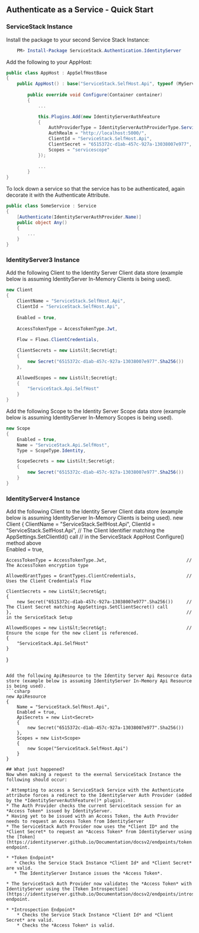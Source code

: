 ## Authenticate as a Service - Quick Start
### ServiceStack Instance
Install the package to your second Service Stack Instance:
```powershell
    PM> Install-Package ServiceStack.Authentication.IdentityServer
```

Add the following to your AppHost:
```csharp
public class AppHost : AppSelfHostBase
{
    public AppHost() : base("ServiceStack.SelfHost.Api", typeof (MyServices).Assembly) { }
        
        public override void Configure(Container container)
        {
            ...                          

            this.Plugins.Add(new IdentityServerAuthFeature 
            {
                AuthProviderType = IdentityServerAuthProviderType.ServiceProvider,  // Use the ServiceAuthProvider instead of the UserAuthProvider
                AuthRealm = "http://localhost:5000/",                               // The URL of the IdentityServer instance
                ClientId = "ServiceStack.SelfHost.Api",                             // The Client Identifier so that IdentityServer can identify the service
                ClientSecret = "6515372c-d1ab-457c-927a-13038007e977",              // The Client Secret so that IdentityServer can authorize the service
                Scopes = "servicescope"                                             // The Service must have a corresponding scope
            });
            
            ...
        }
}
```

To lock down a service so that the service has to be authenticated, again decorate it with the Authenticate Attribute.
```csharp
public class SomeService : Service
{
    [Authenticate(IdentityServerAuthProvider.Name)]
    public object Any()
    {
        ...
    }    
}
```

### IdentityServer3 Instance
Add the following Client to the Identity Server Client data store (example below is assuming IdentityServer In-Memory Clients is being used).
```csharp
new Client
{
    ClientName = "ServiceStack.SelfHost.Api",
    ClientId = "ServiceStack.SelfHost.Api",                             // The Client Identifier matching the AppSettings.SetClientId() call
                                                                            // in the ServiceStack AppHost Configure() method above        
    Enabled = true,
        
    AccessTokenType = AccessTokenType.Jwt,                              // The AccessToken encryption type
        
    Flow = Flows.ClientCredentials,                                     // Uses the Client Credentials flow

    ClientSecrets = new List&lt;Secret&gt;
    {
        new Secret("6515372c-d1ab-457c-927a-13038007e977".Sha256())     // The Client Secret matching AppSettings.SetClientSecret() call
    },                                                                  // in the ServiceStack Setup

    AllowedScopes = new List&lt;Secret&gt;                              // Ensure the scope for the new client is referenced.
    {
        "ServiceStack.Api.SelfHost"
    }
}
```

Add the following Scope to the Identity Server Scope data store (example below is assuming IdentityServer In-Memory Scopes is being used).
```csharp
new Scope
{
    Enabled = true,
    Name = "ServiceStack.Api.SelfHost",                                 // A Scope that matches the Client Id
    Type = ScopeType.Identity,

    ScopeSecrets = new List&lt;Secret&gt;                               // The Client Secret matching AppSettings.SetClientSecret() call
    {                                                                   // in the ServiceStack Setup
        new Secret("6515372c-d1ab-457c-927a-13038007e977".Sha256())
    }
}
```

### IdentityServer4 Instance
Add the following Client to the Identity Server Client data store (example below is assuming IdentityServer In-Memory Clients is being used).
new Client
{
    ClientName = "ServiceStack.SelfHost.Api",
    ClientId = "ServiceStack.SelfHost.Api",                             // The Client Identifier matching the AppSettings.SetClientId() call
                                                                        // in the ServiceStack AppHost Configure() method above        
    Enabled = true,
        
    AccessTokenType = AccessTokenType.Jwt,                              // The AccessToken encryption type
        
    AllowedGrantTypes = GrantTypes.ClientCredentials,                   // Uses the Client Credentials flow

    ClientSecrets = new List&lt;Secret&gt;
    {
        new Secret("6515372c-d1ab-457c-927a-13038007e977".Sha256())     // The Client Secret matching AppSettings.SetClientSecret() call
    },                                                                  // in the ServiceStack Setup

    AllowedScopes = new List&lt;Secret&gt;                              // Ensure the scope for the new client is referenced.
    {
        "ServiceStack.Api.SelfHost"
    }
}
```

Add the following ApiResource to the Identity Server Api Resource data store (example below is assuming IdentityServer In-Memory Api Resource is being used).
```csharp
new ApiResource
{
    Name = "ServiceStack.SelfHost.Api",
    Enabled = true,
    ApiSecrets = new List<Secret>
    {
        new Secret("6515372c-d1ab-457c-927a-13038007e977".Sha256())
    },
    Scopes = new List<Scope>
    {
        new Scope("ServiceStack.SelfHost.Api")
    }
}

## What just happened?
Now when making a request to the exernal ServiceStack Instance the following should occur:

* Attempting to access a ServiceStack Service with the Authenticate attribute forces a redirect to the IdentityServer Auth Provider (added by the *IdentityServerAuthFeature()* plugin).
* The Auth Provider checks the current ServiceStack session for an *Access Token* issued by IdentityServer.
* Having yet to be issued with an Access Token, the Auth Provider needs to request an Access Token from IdentityServer
* The ServiceStack Auth Provider now uses the *Client ID* and the *Client Secret* to request an *Access Token* from IdentityServer using the [Token](https://identityserver.github.io/Documentation/docsv2/endpoints/token.html) endpoint.

* *Token Endpoint*
   * Checks the Service Stack Instance *Client Id* and *Client Secret* are valid.
   * The IdentityServer Instance issues the *Access Token*.

* The ServiceStack Auth Provider now validates the *Access Token* with IdentityServer using the [Token Introspection](https://identityserver.github.io/Documentation/docsv2/endpoints/introspection.html) endpoint.

* *Introspection Endpoint*
    * Checks the Service Stack Instance *Client Id* and *Client Secret* are valid.
    * Checks the *Access Token* is valid.